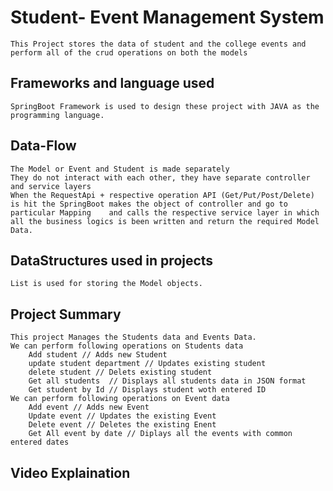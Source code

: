 # Student- Event Management System
    This Project stores the data of student and the college events and perform all of the crud operations on both the models

## Frameworks and language used 
    SpringBoot Framework is used to design these project with JAVA as the programming language.

## Data-Flow
    The Model or Event and Student is made separately
    They do not interact with each other, they have separate controller and service layers
    When the RequestApi + respective operation API (Get/Put/Post/Delete) is hit the SpringBoot makes the object of controller and go to particular Mapping    and calls the respective service layer in which all the business logics is been written and return the required Model Data.

## DataStructures used in projects
    List is used for storing the Model objects.

## Project Summary
    This project Manages the Students data and Events Data. 
    We can perform following operations on Students data
        Add student // Adds new Student
        update student department // Updates existing student
        delete student // Delets existing student
        Get all students  // Displays all students data in JSON format
        Get student by Id // Displays student woth entered ID
    We can perform following operations on Event data
        Add event // Adds new Event
        Update event // Updates the existing Event
        Delete event // Deletes the existing Enent
        Get All event by date // Diplays all the events with common entered dates


## Video Explaination
